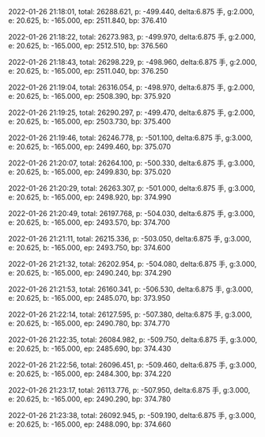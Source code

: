 2022-01-26 21:18:01, total: 26288.621, p: -499.440, delta:6.875 手, g:2.000, e: 20.625, b: -165.000, ep: 2511.840, bp: 376.410

2022-01-26 21:18:22, total: 26273.983, p: -499.970, delta:6.875 手, g:2.000, e: 20.625, b: -165.000, ep: 2512.510, bp: 376.560

2022-01-26 21:18:43, total: 26298.229, p: -498.960, delta:6.875 手, g:2.000, e: 20.625, b: -165.000, ep: 2511.040, bp: 376.250

2022-01-26 21:19:04, total: 26316.054, p: -498.970, delta:6.875 手, g:2.000, e: 20.625, b: -165.000, ep: 2508.390, bp: 375.920

2022-01-26 21:19:25, total: 26290.297, p: -499.470, delta:6.875 手, g:2.000, e: 20.625, b: -165.000, ep: 2503.730, bp: 375.400

2022-01-26 21:19:46, total: 26246.778, p: -501.100, delta:6.875 手, g:3.000, e: 20.625, b: -165.000, ep: 2499.460, bp: 375.070

2022-01-26 21:20:07, total: 26264.100, p: -500.330, delta:6.875 手, g:3.000, e: 20.625, b: -165.000, ep: 2499.830, bp: 375.020

2022-01-26 21:20:29, total: 26263.307, p: -501.000, delta:6.875 手, g:3.000, e: 20.625, b: -165.000, ep: 2498.920, bp: 374.990

2022-01-26 21:20:49, total: 26197.768, p: -504.030, delta:6.875 手, g:3.000, e: 20.625, b: -165.000, ep: 2493.570, bp: 374.700

2022-01-26 21:21:11, total: 26215.336, p: -503.050, delta:6.875 手, g:3.000, e: 20.625, b: -165.000, ep: 2493.750, bp: 374.600

2022-01-26 21:21:32, total: 26202.954, p: -504.080, delta:6.875 手, g:3.000, e: 20.625, b: -165.000, ep: 2490.240, bp: 374.290

2022-01-26 21:21:53, total: 26160.341, p: -506.530, delta:6.875 手, g:3.000, e: 20.625, b: -165.000, ep: 2485.070, bp: 373.950

2022-01-26 21:22:14, total: 26127.595, p: -507.380, delta:6.875 手, g:3.000, e: 20.625, b: -165.000, ep: 2490.780, bp: 374.770

2022-01-26 21:22:35, total: 26084.982, p: -509.750, delta:6.875 手, g:3.000, e: 20.625, b: -165.000, ep: 2485.690, bp: 374.430

2022-01-26 21:22:56, total: 26096.451, p: -509.460, delta:6.875 手, g:3.000, e: 20.625, b: -165.000, ep: 2484.300, bp: 374.220

2022-01-26 21:23:17, total: 26113.776, p: -507.950, delta:6.875 手, g:3.000, e: 20.625, b: -165.000, ep: 2490.290, bp: 374.780

2022-01-26 21:23:38, total: 26092.945, p: -509.190, delta:6.875 手, g:3.000, e: 20.625, b: -165.000, ep: 2488.090, bp: 374.660